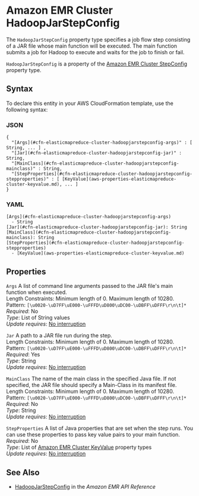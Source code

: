 # Amazon EMR Cluster HadoopJarStepConfig<a name="aws-properties-elasticmapreduce-cluster-hadoopjarstepconfig"></a>

<a name="aws-properties-elasticmapreduce-cluster-hadoopjarstepconfig-description"></a>The `HadoopJarStepConfig` property type specifies a job flow step consisting of a JAR file whose main function will be executed\. The main function submits a job for Hadoop to execute and waits for the job to finish or fail\.

<a name="aws-properties-elasticmapreduce-cluster-hadoopjarstepconfig-inheritance"></a> `HadoopJarStepConfig` is a property of the [Amazon EMR Cluster StepConfig](aws-properties-elasticmapreduce-cluster-stepconfig.md) property type\.

## Syntax<a name="aws-properties-elasticmapreduce-cluster-hadoopjarstepconfig-syntax"></a>

To declare this entity in your AWS CloudFormation template, use the following syntax:

### JSON<a name="aws-properties-elasticmapreduce-cluster-hadoopjarstepconfig-syntax.json"></a>

```
{
  "[Args](#cfn-elasticmapreduce-cluster-hadoopjarstepconfig-args)" : [ String, ... ] ,
  "[Jar](#cfn-elasticmapreduce-cluster-hadoopjarstepconfig-jar)" : String,
  "[MainClass](#cfn-elasticmapreduce-cluster-hadoopjarstepconfig-mainclass)" : String,
  "[StepProperties](#cfn-elasticmapreduce-cluster-hadoopjarstepconfig-stepproperties)" : [ [KeyValue](aws-properties-elasticmapreduce-cluster-keyvalue.md), ... ]
}
```

### YAML<a name="aws-properties-elasticmapreduce-cluster-hadoopjarstepconfig-syntax.yaml"></a>

```
[Args](#cfn-elasticmapreduce-cluster-hadoopjarstepconfig-args)
  - String
[Jar](#cfn-elasticmapreduce-cluster-hadoopjarstepconfig-jar): String
[MainClass](#cfn-elasticmapreduce-cluster-hadoopjarstepconfig-mainclass): String
[StepProperties](#cfn-elasticmapreduce-cluster-hadoopjarstepconfig-stepproperties)
  - [KeyValue](aws-properties-elasticmapreduce-cluster-keyvalue.md)
```

## Properties<a name="aws-properties-elasticmapreduce-cluster-hadoopjarstepconfig-properties"></a>

`Args`  <a name="cfn-elasticmapreduce-cluster-hadoopjarstepconfig-args"></a>
A list of command line arguments passed to the JAR file's main function when executed\.  
Length Constraints: Minimum length of 0\. Maximum length of 10280\.  
Pattern: `[\u0020-\uD7FF\uE000-\uFFFD\uD800\uDC00-\uDBFF\uDFFF\r\n\t]*`  
 *Required*: No  
 *Type*: List of String values  
 *Update requires*: [No interruption](using-cfn-updating-stacks-update-behaviors.md#update-no-interrupt) 

`Jar`  <a name="cfn-elasticmapreduce-cluster-hadoopjarstepconfig-jar"></a>
A path to a JAR file run during the step\.  
Length Constraints: Minimum length of 0\. Maximum length of 10280\.  
Pattern: `[\u0020-\uD7FF\uE000-\uFFFD\uD800\uDC00-\uDBFF\uDFFF\r\n\t]*`  
 *Required*: Yes  
 *Type*: String  
 *Update requires*: [No interruption](using-cfn-updating-stacks-update-behaviors.md#update-no-interrupt) 

`MainClass`  <a name="cfn-elasticmapreduce-cluster-hadoopjarstepconfig-mainclass"></a>
The name of the main class in the specified Java file\. If not specified, the JAR file should specify a Main\-Class in its manifest file\.  
Length Constraints: Minimum length of 0\. Maximum length of 10280\.  
Pattern: `[\u0020-\uD7FF\uE000-\uFFFD\uD800\uDC00-\uDBFF\uDFFF\r\n\t]*`  
 *Required*: No  
 *Type*: String  
 *Update requires*: [No interruption](using-cfn-updating-stacks-update-behaviors.md#update-no-interrupt) 

`StepProperties`  <a name="cfn-elasticmapreduce-cluster-hadoopjarstepconfig-stepproperties"></a>
A list of Java properties that are set when the step runs\. You can use these properties to pass key value pairs to your main function\.  
 *Required*: No  
 *Type*: List of [Amazon EMR Cluster KeyValue](aws-properties-elasticmapreduce-cluster-keyvalue.md) property types  
 *Update requires*: [No interruption](using-cfn-updating-stacks-update-behaviors.md#update-no-interrupt) 

## See Also<a name="aws-properties-elasticmapreduce-cluster-hadoopjarstepconfig-seealso"></a>
+ [HadoopJarStepConfig](https://docs.aws.amazon.com/ElasticMapReduce/latest/API/API_HadoopJarStepConfig.html) in the *Amazon EMR API Reference*